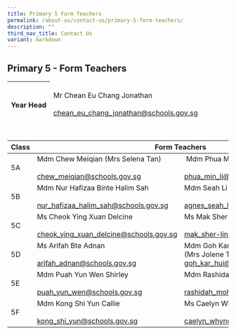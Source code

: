 ```yaml
---
title: Primary 5 Form Teachers
permalink: /about-us/contact-us/primary-5-form-teachers/
description: ""
third_nav_title: Contact Us
variant: markdown
---
```

## **Primary 5 - Form Teachers**

<table>
<thead>
  <tr>
    <th><br>Year Head</th>
    <td><br>Mr Chean Eu Chang Jonathan<br><br><a href="mailto:chean_eu_chang_jonathan@schools.gov.sg">chean_eu_chang_jonathan@schools.gov.sg</a></td>
  </tr>
</thead>
</table>

<br>

<table>
<thead>
  <tr>
    <th>Class</th>
    <th colspan="2">Form Teachers</th>
  </tr>
</thead>
<tbody>
  <tr>
    <td>5A</td>
    <td>Mdm Chew Meiqian (Mrs Selena Tan)<br><br><a href="mailto:chew_meiqian@schools.gov.sg" target="_blank" rel="noopener noreferrer">chew_meiqian@schools.gov.sg</a> <br></td>
    <td> &nbsp;Mdm Phua Min Li (Mrs Koh)<br><br><a href="mailto:phua_min_li@schools.gov.sg" target="_blank" rel="noopener noreferrer">phua_min_li@schools.gov.sg</a><br></td>
  </tr>
  <tr>
    <td>5B</td>
    <td>Mdm Nur Hafizaa Binte Halim Sah<br><br><a href="mailto:nur_hafizaa_halim_sah@schools.gov.sg" target="_blank" rel="noopener noreferrer">nur_hafizaa_halim_sah@schools.gov.sg</a></td>
    <td>Mdm Seah Li Hui Agnes (Mrs Yeo)<br><br><a href="mailto:agnes_seah_li_hui@schools.gov.sg">agnes_seah_li_hui@schools.gov.sgg</a><br></td>
  </tr>
  <tr>
    <td>5C</td>
    <td>Ms Cheok Ying Xuan Delcine<br><br><a href="mailto:cheok_ying_xuan_delcine@schools.gov.sg" target="_blank" rel="noopener noreferrer">cheok_ying_xuan_delcine@schools.gov.sg</a></td>
    <td>Ms Mak Sher-Lin (Stephanie)<br><br><a href="mailto:mak_sher-lin@schools.gov.sg" target="_blank" rel="noopener noreferrer">mak_sher-lin@schools.gov.sg</a><br></td>
  </tr>
  <tr>
    <td>5D</td>
    <td>Ms Arifah Bte Adnan<br><br><a href="mailto:arifah_adnan@schools.gov.sg" target="_blank" rel="noopener noreferrer">arifah_adnan@schools.gov.sg</a><br></td>
    <td>Mdm Goh Kar Hui <br> (Mrs Jolene Teo)<br><a href="mailto:goh_kar_hui@schools.gov.sg" target="_blank" rel="noopener noreferrer">goh_kar_hui@schools.gov.sg</a></td>
  </tr>
  <tr>
    <td>5E</td>
    <td>Mdm Puah Yun Wen Shirley<br><br><a href="mailto:puah_yun_wen@schools.gov.sg" target="_blank" rel="noopener noreferrer">puah_yun_wen@schools.gov.sg</a></td>
    <td>Mdm&nbsp;Rashidah Bte Mohamed Rafei<br><br><a href="mailto:rashidah_mohamed_rafei@schools.gov.sg" target="_blank" rel="noopener noreferrer">rashidah_mohamed_rafei@schools.gov.sg</a><br></td>
  </tr>
  <tr>
    <td>5F</td>
    <td>Mdm Kong Shi Yun Callie<br><br><a href="mailto:kong_shi_yun@schools.gov.sg" target="_blank" rel="noopener noreferrer">kong_shi_yun@schools.gov.sg</a><br></td>
    <td>Ms Caelyn Whyndee Lim<br><br><a href="mailto:caelyn_whyndee_lim@schools.gov.sg">caelyn_whyndee_lim@schools.gov.sg</a></td>
  </tr>
</tbody>
</table>